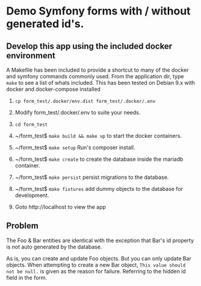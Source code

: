 # Demo Symfony forms with / without generated id's.

## Develop this app using the included docker environment
A Makefile has been included to provide a shortcut to many of the docker
and symfony commands commonly used. From the application dir, type ```make```
to see a list of whats included. This has been tested on Debian 9.x with docker 
and docker-compose installed

1. ```cp form_test/.docker/env.dist form_test/.docker/.env```

2. Modify form_test/.docker/.env to suite your needs.

3. ```cd form_test```

4. ~/form_test$ ```make build && make up``` to start the docker containers.

5. ~/form_test$ ```make setup``` Run's composer install.

6. ~/form_test$ ```make create``` to create the database inside the mariadb container.

7. ~/form_test$ ```make persist``` persist migrations to the database.

8. ~/form_test$ ```make fixtures``` add dummy objects to the database for development.

9. Goto http://localhost to view the app

## Problem

The Foo & Bar entities are identical with the exception that Bar's id property is
not auto generated by the database. 

As is, you can create and update Foo objects. But you can only update Bar objects.
When attempting to create a new Bar object, ```This value should not be null.``` is
given as the reason for failure. Referring to the hidden id field in the form.